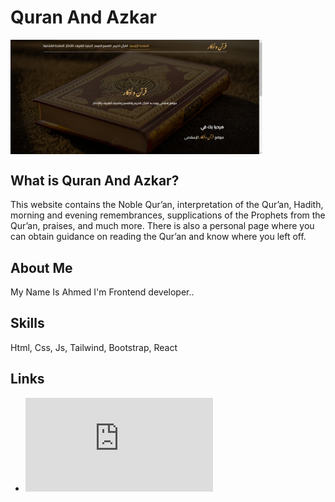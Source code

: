 # Quran And Azkar

<img align='center' width="80%" src="./imgs/Screenshot .png">

## What is Quran And Azkar?

This website contains the Noble Qur’an, interpretation of the Qur’an, Hadith, morning and evening remembrances, supplications of the Prophets from the Qur’an, praises, and much more. There is also a personal page where you can obtain guidance on reading the Qur’an and know where you left off.

## About Me

My Name Is Ahmed I'm Frontend developer..

## Skills

Html, Css, Js, Tailwind, Bootstrap, React

## Links

- [![Facebook](https://www.facebook.com/profile.php?id=100085749470017?style=for-the-badge&logo=facebook&logoColor=white)](https://www.linkedin.com/in/mohamed-ahmed-bb358b239/)
<!-- - [![link](https://img.shields.io/badge/link-green?style=for-the-badge&logo=link&logoColor=black)](https://qurank-kareem.netlify.app) -->

